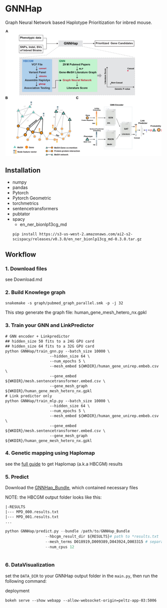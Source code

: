 # GNNHap
Graph Neural Network based Haplotype Prioritization for inbred mouse.


![GNNHap](./GNNHap.jpg)

## Installation
- numpy
- pandas
- Pytorch
- Pytorch Geometric
- torchmetrics
- sentencetransformers
- pubtator
- spacy
    - en_ner_bionlp13cg_md
    ```shell
    pip install https://s3-us-west-2.amazonaws.com/ai2-s2-scispacy/releases/v0.3.0/en_ner_bionlp13cg_md-0.3.0.tar.gz
    ```

## Workflow
### 1. Download files
see Download.md
### 2. Build Knowlege graph
```shell
snakemake -s graph/pubmed_graph_parallel.smk -p -j 32
```
This step generate the graph file: human_gene_mesh_hetero_nx.gpkl

### 3. Train your GNN and LinkPredictor
```shell
# GNN encoder + Linkpredictor
## hidden_size 50 fits to a 24G GPU card
## hidden_size 64 fits to a 32G GPU card
python GNNHap/train_gnn.py --batch_size 10000 \
                    --hidden_size 64 \
                    --num_epochs 5 \
                    --mesh_embed ${WKDIR}/human_gene_unirep.embeb.csv \
                    --gene_embed ${WKDIR}/mesh.sentencetransformer.embed.csv \
                    --gene_mesh_graph ${WKDIR}/human_gene_mesh_hetero_nx.gpkl
# Link predictor only
python GNNHap/train_mlp.py --batch_size 10000 \
                    --hidden_size 64 \
                    --num_epochs 5 \
                    --mesh_embed ${WKDIR}/human_gene_unirep.embeb.csv \
                    --gene_embed ${WKDIR}/mesh.sentencetransformer.embed.csv \
                    --gene_mesh_graph ${WKDIR}/human_gene_mesh_hetero_nx.gpkl
```

### 4. Genetic mapping using Haplomap

see the [full guide](https://github.com/zqfang/haplomap) to get Haplomap (a.k.a HBCGM) results


### 5. Predict

Download the [GNNHap_Bundle](), which contained necessary files

NOTE: the HBCGM output folder looks like this:
``` 
|-RESULTS
|--- MPD_000.results.txt
|--- MPD_001.results.txt
...
```

```python
python GNNHap/predict.py --bundle /path/to/GNNHap_Bundle  
                  --hbcgm_result_dir ${RESULTS}# path to *results.txt
                  --mesh_terms D018919,D009389,D043924,D003315 # separate each term with comma
                  --num_cpus 12
            
```
### 6. DataVisualization


set the `DATA_DIR` to your GNNHap output folder in the `main.py`, then run the following command:

deployment  
```
bokeh serve --show webapp --allow-websocket-origin=peltz-app-03:5006
```